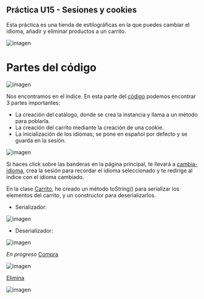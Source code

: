 ## Práctica U15 - Sesiones y cookies
Esta práctica es una tienda de estilográficas en la que puedes cambiar el idioma, añadir y eliminar productos a un carrito.

![imagen](https://github.com/rocigonf/TiendaDeEstilograficas/assets/116120484/43a91f46-c75f-49ca-8c2c-e3b8e70f39c1)

# Partes del código
![imagen](https://github.com/rocigonf/TiendaDeEstilograficas/assets/116120484/aacb6487-c87d-41d7-abac-b1393cd603f4)

Nos encontramos en el índice. En esta parte del [código](web/index.jsp#L31) podemos encontrar 3 partes importantes:
- La creación del catálogo, donde se crea la instancia y llama a un método para poblarla.
- La creación del carrito mediante la creación de una cookie.
- La inicialización de los idiomas; se pone en español por defecto y se guarda en la sesión.

![imagen](https://github.com/rocigonf/TiendaDeEstilograficas/assets/116120484/3891df91-05ba-4939-b0ff-e660eff5d0fa)

Si haces click sobre las banderas en la página principal, te llevará a [cambia-idioma](web/cambia-idioma.jsp), crea la sesión para recordar el idioma seleccionado y te redirige al índice con el idioma cambiado.

En la clase [Carrito](src/java/clases/Carrito.java), he creado un método toString() para serializar los elementos del carrito, y un constructor para deserializarlos.

- Serializador:

![imagen](https://github.com/rocigonf/TiendaDeEstilograficas/assets/116120484/9289e418-a493-4120-8819-89b0ea855af8)

- Deserializador:

![imagen](https://github.com/rocigonf/TiendaDeEstilograficas/assets/116120484/85a6803a-98c8-49bd-be8a-cc407f200f18)


*En progreso*
[Compra](web/compra.jsp)

![imagen](https://github.com/rocigonf/TiendaDeEstilograficas/assets/116120484/f0e1b48e-d833-4cf1-b36a-a3befe3b16ea)

[Elimina](web/elimina.jsp)

![imagen](https://github.com/rocigonf/TiendaDeEstilograficas/assets/116120484/0d44ac75-c47c-458e-ae2c-e991231845a1)



